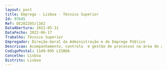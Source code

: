 ```yaml
--- 
layout: post
title: Emprego - Lisboa - Técnico Superior
Id: 97645
Ref: OE202205/1162
DataAbertura: 2022-05-31
DataFecho: 2022-06-17
Trabalho: Técnico Superior
Empregador: Direção-Geral da Administração e do Emprego Público
Descricao: Acompanhamento, controlo  e gestão de processos na área de aprovisionamento e aquisição de bens e serviços  apoio e acompanhamento do processo de manutenção das instalações, apoio na gestão de armazém e no controlo de inventário de bens.
CodigoPostal: 1149-095 LISBOA
Concelho: Lisboa
Distrito: Lisboa
--- 
```


